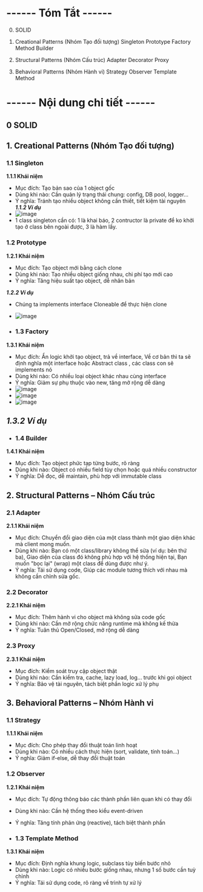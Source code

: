 # **------ Tóm Tắt ------**
0. SOLID

1. Creational Patterns (Nhóm Tạo đối tượng)
Singleton
Prototype
Factory Method
Builder
3. Structural Patterns (Nhóm Cấu trúc)
Adapter
Decorator
Proxy
5. Behavioral Patterns (Nhóm Hành vi)
Strategy
Observer
Template Method

# **------ Nội dung chi tiết ------**

## 0 SOLID

## 1. Creational Patterns (Nhóm Tạo đối tượng)

### 1.1 Singleton
**1.1.1 Khái niệm**
- Mục đích: Tạo bản sao của 1 object gốc
- Dùng khi nào: Cần quản lý trạng thái chung: config, DB pool, logger...
- Ý nghĩa: Tránh tạo nhiều object không cần thiết, tiết kiệm tài nguyên
***1.1.2 Ví dụ***
- ![image](https://github.com/user-attachments/assets/733cf8a0-e671-4470-a4eb-e9b16101d954)
- 1 class singleton cần có: 1 là khai báo, 2 contructor là private để ko khởi tạo ở class bên ngoài được, 3 là hàm lấy.


### 1.2 Prototype
**1.2.1 Khái niệm**
- Mục đích: Tạo object mới bằng cách clone
- Dùng khi nào: Tạo nhiều object giống nhau, chi phí tạo mới cao
- Ý nghĩa: Tăng hiệu suất tạo object, dễ nhân bản

***1.2.2 Ví dụ***
- Chúng ta implements interface Cloneable để thực hiện clone
- ![image](https://github.com/user-attachments/assets/8bab0c30-aa6b-4c11-a8f9-c4ebb5df0304)


- ### 1.3 Factory
**1.3.1 Khái niệm**
- Mục đích: Ẩn logic khởi tạo object, trả về interface, Về cơ bản thì ta sẽ định nghĩa một interface hoặc Abstract class , các class con sẽ implements nó
- Dùng khi nào: Có nhiều loại object khác nhau cùng interface
- Ý nghĩa: Giảm sự phụ thuộc vào new, tăng mở rộng dễ dàng
- ![image](https://github.com/user-attachments/assets/4780e3f2-9598-46c1-8195-b351d070015d)
- ![image](https://github.com/user-attachments/assets/690ef117-7928-4683-8e77-1574841cebaa)
- ![image](https://github.com/user-attachments/assets/bf1586dd-ca48-485f-9582-46f82a321ce3)




***1.3.2 Ví dụ***
- 

- ### 1.4 Builder
**1.4.1 Khái niệm**
- Mục đích: Tạo object phức tạp từng bước, rõ ràng
- Dùng khi nào: Object có nhiều field tùy chọn hoặc quá nhiều constructor
- Ý nghĩa: Dễ đọc, dễ maintain, phù hợp với immutable class

## 2. Structural Patterns – Nhóm Cấu trúc

### 2.1 Adapter 
**2.1.1 Khái niệm**
- Mục đích: Chuyển đổi giao diện của một class thành một giao diện khác mà client mong muốn.
- Dùng khi nào: Bạn có một class/library không thể sửa (ví dụ: bên thứ ba), Giao diện của class đó không phù hợp với hệ thống hiện tại, Bạn muốn "bọc lại" (wrap) một class để dùng được như ý.
- Ý nghĩa: Tái sử dụng code, Giúp các module tương thích với nhau mà không cần chỉnh sửa gốc.

### 2.2 Decorator
**2.2.1 Khái niệm**
- Mục đích: Thêm hành vi cho object mà không sửa code gốc
- Dùng khi nào: Cần mở rộng chức năng runtime mà không kế thừa
- Ý nghĩa: Tuân thủ Open/Closed, mở rộng dễ dàng


### 2.3 Proxy
**2.3.1 Khái niệm**
- Mục đích: 	Kiểm soát truy cập object thật
- Dùng khi nào: 	Cần kiểm tra, cache, lazy load, log... trước khi gọi object
- Ý nghĩa: Bảo vệ tài nguyên, tách biệt phần logic xử lý phụ

## 3. Behavioral Patterns – Nhóm Hành vi
### 1.1 Strategy

**1.1.1 Khái niệm**
- Mục đích: Cho phép thay đổi thuật toán linh hoạt
- Dùng khi nào: Có nhiều cách thực hiện (sort, validate, tính toán...)
- Ý nghĩa: Giảm if-else, dễ thay đổi thuật toán


### 1.2 Observer
**1.2.1 Khái niệm**
- Mục đích: Tự động thông báo các thành phần liên quan khi có thay đổi
- Dùng khi nào: Cần hệ thống theo kiểu event-driven
- Ý nghĩa: Tăng tính phản ứng (reactive), tách biệt thành phần


- ### 1.3 Template Method
**1.3.1 Khái niệm**
- Mục đích: Định nghĩa khung logic, subclass tùy biến bước nhỏ
- Dùng khi nào: Logic có nhiều bước giống nhau, nhưng 1 số bước cần tuỳ chỉnh 
- Ý nghĩa: Tái sử dụng code, rõ ràng về trình tự xử lý


